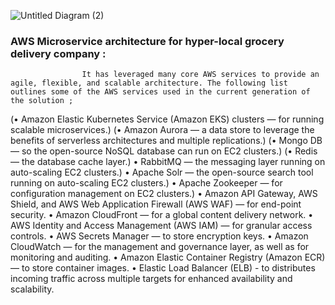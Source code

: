 ![Untitled Diagram (2)](https://github.com/karantamang9/mycom/assets/159943424/707c0680-c285-4d59-b1a3-b689961322a8)
### AWS Microservice architecture for hyper-local grocery delivery company :
                    It has leveraged many core AWS services to provide an agile, flexible, and scalable architecture. The following list outlines some of the AWS services used in the current generation of the solution ; 
(• Amazon Elastic Kubernetes Service (Amazon EKS) clusters — for running scalable microservices.)
(• Amazon Aurora — a data store to leverage the benefits of serverless architectures and multiple replications.)
(• Mongo DB — so the open-source NoSQL database can run on EC2 clusters.)
(• Redis — the database cache layer.)
• RabbitMQ — the messaging layer running on auto-scaling EC2 clusters.)
• Apache Solr — the open-source search tool running on auto-scaling EC2 clusters.)
• Apache Zookeeper — for configuration management on EC2 clusters.)
• Amazon API Gateway, AWS Shield, and AWS Web Application Firewall (AWS WAF) — for end-point security.
• Amazon CloudFront — for a global content delivery network.
• AWS Identity and Access Management (AWS IAM) — for granular access controls.
• AWS Secrets Manager — to store encryption keys.
• Amazon CloudWatch — for the management and governance layer, as well as for monitoring and auditing.
• Amazon Elastic Container Registry (Amazon ECR) — to store container images.
• Elastic Load Balancer (ELB) - to distributes incoming traffic across multiple targets for enhanced availability and scalability.
                 
                  

